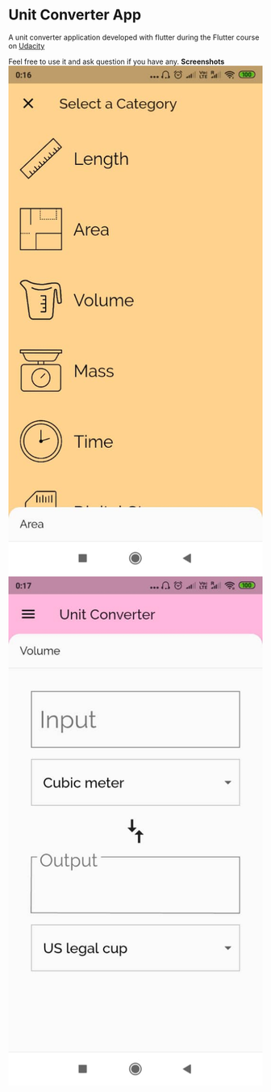 # Unit Converter App

A unit converter application developed with flutter during the Flutter course on [Udacity](https://udacity.com)

Feel free to use it and ask question if you have any.
**Screenshots**
![first image](umg1.jpeg)  ![first image](umg2.jpeg)
